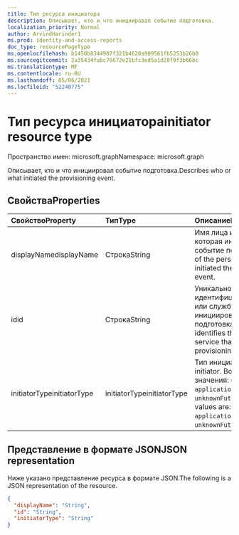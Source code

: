 ```yaml
---
title: Тип ресурса инициатора
description: Описывает, кто и что инициировал событие подготовка.
localization_priority: Normal
author: ArvindHarinder1
ms.prod: identity-and-access-reports
doc_type: resourcePageType
ms.openlocfilehash: b1450b8344907f321b4620a909561fb5253b26b0
ms.sourcegitcommit: 2a35434fabc76672e21bfc3ed5a1d28f9f3b66bc
ms.translationtype: MT
ms.contentlocale: ru-RU
ms.lasthandoff: 05/06/2021
ms.locfileid: "52240775"
---
```

# <a name="initiator-resource-type"></a><span data-ttu-id="22be9-103">Тип ресурса инициатора</span><span class="sxs-lookup"><span data-stu-id="22be9-103">initiator resource type</span></span>

<span data-ttu-id="22be9-104">Пространство имен: microsoft.graph</span><span class="sxs-lookup"><span data-stu-id="22be9-104">Namespace: microsoft.graph</span></span>

<span data-ttu-id="22be9-105">Описывает, кто и что инициировал событие подготовка.</span><span class="sxs-lookup"><span data-stu-id="22be9-105">Describes who or what initiated the provisioning event.</span></span> 

## <a name="properties"></a><span data-ttu-id="22be9-106">Свойства</span><span class="sxs-lookup"><span data-stu-id="22be9-106">Properties</span></span>

| <span data-ttu-id="22be9-107">Свойство</span><span class="sxs-lookup"><span data-stu-id="22be9-107">Property</span></span>     | <span data-ttu-id="22be9-108">Тип</span><span class="sxs-lookup"><span data-stu-id="22be9-108">Type</span></span>        | <span data-ttu-id="22be9-109">Описание</span><span class="sxs-lookup"><span data-stu-id="22be9-109">Description</span></span> |
|:-------------|:------------|:------------|
|<span data-ttu-id="22be9-110">displayName</span><span class="sxs-lookup"><span data-stu-id="22be9-110">displayName</span></span>|<span data-ttu-id="22be9-111">Строка</span><span class="sxs-lookup"><span data-stu-id="22be9-111">String</span></span>|<span data-ttu-id="22be9-112">Имя лица или службы, которая инициировала событие подготовка.</span><span class="sxs-lookup"><span data-stu-id="22be9-112">Name of the person or service that initiated the provisioning event.</span></span>|
|<span data-ttu-id="22be9-113">id</span><span class="sxs-lookup"><span data-stu-id="22be9-113">id</span></span>|<span data-ttu-id="22be9-114">Строка</span><span class="sxs-lookup"><span data-stu-id="22be9-114">String</span></span>|<span data-ttu-id="22be9-115">Уникально идентифицирует человека или службу, которая инициировала событие подготовка.</span><span class="sxs-lookup"><span data-stu-id="22be9-115">Uniquely identifies the person or service that initiated the provisioning event.</span></span>|
|<span data-ttu-id="22be9-116">initiatorType</span><span class="sxs-lookup"><span data-stu-id="22be9-116">initiatorType</span></span>|<span data-ttu-id="22be9-117">initiatorType</span><span class="sxs-lookup"><span data-stu-id="22be9-117">initiatorType</span></span>| <span data-ttu-id="22be9-118">Тип инициатора.</span><span class="sxs-lookup"><span data-stu-id="22be9-118">Type of initiator.</span></span> <span data-ttu-id="22be9-119">Возможные значения: `user`, `application`, `system`, `unknownFutureValue`.</span><span class="sxs-lookup"><span data-stu-id="22be9-119">Possible values are: `user`, `application`, `system`, `unknownFutureValue`.</span></span>|

## <a name="json-representation"></a><span data-ttu-id="22be9-120">Представление в формате JSON</span><span class="sxs-lookup"><span data-stu-id="22be9-120">JSON representation</span></span>

<span data-ttu-id="22be9-121">Ниже указано представление ресурса в формате JSON.</span><span class="sxs-lookup"><span data-stu-id="22be9-121">The following is a JSON representation of the resource.</span></span>

<!-- {
  "blockType": "resource",
  "optionalProperties": [

  ],
  "@odata.type": "microsoft.graph.initiator",
  "baseType": null
}-->

```json
{
  "displayName": "String",
  "id": "String",
  "initiatorType": "String"
}
```

<!-- uuid: 16cd6b66-4b1a-43a1-adaf-3a886856ed98
2019-02-04 14:57:30 UTC -->
<!-- {
  "type": "#page.annotation",
  "description": "initiator resource",
  "keywords": "",
  "section": "documentation",
  "tocPath": ""
}-->


